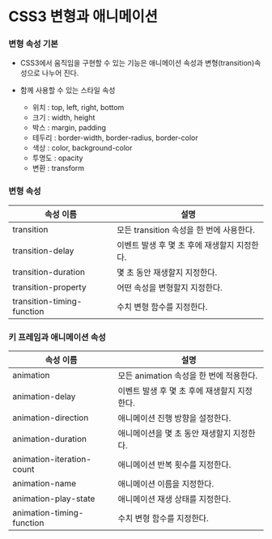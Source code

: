 # CSS3 변형과 애니메이션

### 변형 속성 기본

- CSS3에서 움직임을 구현할 수 있는 기능은 애니메이션 속성과 변형(transition)속성으로 나누어 진다.

- 함께 사용할 수 있는 스타일 속성
  - 위치 : top, left, right, bottom
  - 크기 : width, height
  - 박스 : margin, padding
  - 테두리 : border-width, border-radius, border-color
  - 색상 : color, background-color
  - 투명도 : opacity
  - 변환 : transform



### 변형 속성

| 속성 이름                  | 설명                                         |
| -------------------------- | -------------------------------------------- |
| transition                 | 모든 transition 속성을 한 번에 사용한다.     |
| transition-delay           | 이벤트 발생 후 몇 초 후에 재생할지 지정한다. |
| transition-duration        | 몇 초 동안 재생할지 지정한다.                |
| transition-property        | 어떤 속성을 변형할지 지정한다.               |
| transition-timing-function | 수치 변형 함수를 지정한다.                   |



### 키 프레임과 애니메이션 속성

| 속성 이름                 | 설명                                         |
| ------------------------- | -------------------------------------------- |
| animation                 | 모든 animation 속성을 한 번에 적용한다.      |
| animation-delay           | 이벤트 발생 후 몇 초 후에 재생할지 지정한다. |
| animation-direction       | 애니메이션 진행 방향을 설정한다.             |
| animation-duration        | 애니메이션을 몇 초 동안 재생할지 지정한다.   |
| animation-iteration-count | 애니메이션 반복 횟수를 지정한다.             |
| animation-name            | 애니메이션 이름을 지정한다.                  |
| animation-play-state      | 애니메이션 재생 상태를 지정한다.             |
| animation-timing-function | 수치 변형 함수를 지정한다.                   |

​	